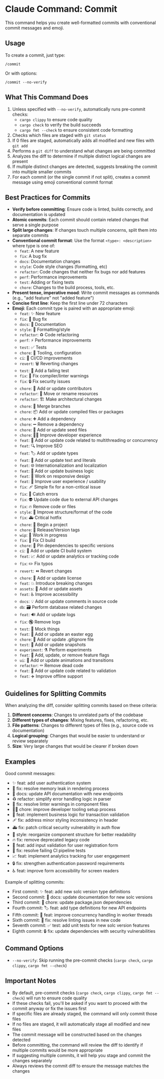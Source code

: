 # Claude Command: Commit

This command helps you create well-formatted commits with conventional commit messages and emoji.

## Usage

To create a commit, just type:
```
/commit
```

Or with options:
```
/commit --no-verify
```

## What This Command Does

1. Unless specified with `--no-verify`, automatically runs pre-commit checks:
   - `cargo clippy` to ensure code quality
   - `cargo check` to verify the build succeeds
   - `cargo fmt --check` to ensure consistent code formatting
2. Checks which files are staged with `git status`
3. If 0 files are staged, automatically adds all modified and new files with `git add`
4. Performs a `git diff` to understand what changes are being committed
5. Analyzes the diff to determine if multiple distinct logical changes are present
6. If multiple distinct changes are detected, suggests breaking the commit into multiple smaller commits
7. For each commit (or the single commit if not split), creates a commit message using emoji conventional commit format

## Best Practices for Commits

- **Verify before committing**: Ensure code is linted, builds correctly, and documentation is updated
- **Atomic commits**: Each commit should contain related changes that serve a single purpose
- **Split large changes**: If changes touch multiple concerns, split them into separate commits
- **Conventional commit format**: Use the format `<type>: <description>` where type is one of:
  - `feat`: A new feature
  - `fix`: A bug fix
  - `docs`: Documentation changes
  - `style`: Code style changes (formatting, etc)
  - `refactor`: Code changes that neither fix bugs nor add features
  - `perf`: Performance improvements
  - `test`: Adding or fixing tests
  - `chore`: Changes to the build process, tools, etc.
- **Present tense, imperative mood**: Write commit messages as commands (e.g., "add feature" not "added feature")
- **Concise first line**: Keep the first line under 72 characters
- **Emoji**: Each commit type is paired with an appropriate emoji:
  - `feat`: ✨ New feature
  - `fix`: 🐛 Bug fix
  - `docs`: 📝 Documentation
  - `style`: 💄 Formatting/style
  - `refactor`: ♻️ Code refactoring
  - `perf`: ⚡️ Performance improvements
  - `test`: ✅ Tests
  - `chore`: 🔧 Tooling, configuration
  - `ci`: 🚀 CI/CD improvements
  - `revert`: 🗑️ Reverting changes
  - `test`: 🧪 Add a failing test
  - `fix`: 🚨 Fix compiler/linter warnings
  - `fix`: 🔒️ Fix security issues
  - `chore`: 👥 Add or update contributors
  - `refactor`: 🚚 Move or rename resources
  - `refactor`: 🏗️ Make architectural changes
  - `chore`: 🔀 Merge branches
  - `chore`: 📦️ Add or update compiled files or packages
  - `chore`: ➕ Add a dependency
  - `chore`: ➖ Remove a dependency
  - `chore`: 🌱 Add or update seed files
  - `chore`: 🧑‍💻 Improve developer experience
  - `feat`: 🧵 Add or update code related to multithreading or concurrency
  - `feat`: 🔍️ Improve SEO
  - `feat`: 🏷️ Add or update types
  - `feat`: 💬 Add or update text and literals
  - `feat`: 🌐 Internationalization and localization
  - `feat`: 👔 Add or update business logic
  - `feat`: 📱 Work on responsive design
  - `feat`: 🚸 Improve user experience / usability
  - `fix`: 🩹 Simple fix for a non-critical issue
  - `fix`: 🥅 Catch errors
  - `fix`: 👽️ Update code due to external API changes
  - `fix`: 🔥 Remove code or files
  - `style`: 🎨 Improve structure/format of the code
  - `fix`: 🚑️ Critical hotfix
  - `chore`: 🎉 Begin a project
  - `chore`: 🔖 Release/Version tags
  - `wip`: 🚧 Work in progress
  - `fix`: 💚 Fix CI build
  - `chore`: 📌 Pin dependencies to specific versions
  - `ci`: 👷 Add or update CI build system
  - `feat`: 📈 Add or update analytics or tracking code
  - `fix`: ✏️ Fix typos
  - `revert`: ⏪️ Revert changes
  - `chore`: 📄 Add or update license
  - `feat`: 💥 Introduce breaking changes
  - `assets`: 🍱 Add or update assets
  - `feat`: ♿️ Improve accessibility
  - `docs`: 💡 Add or update comments in source code
  - `db`: 🗃️ Perform database related changes
  - `feat`: 🔊 Add or update logs
  - `fix`: 🔇 Remove logs
  - `test`: 🤡 Mock things
  - `feat`: 🥚 Add or update an easter egg
  - `chore`: 🙈 Add or update .gitignore file
  - `test`: 📸 Add or update snapshots
  - `experiment`: ⚗️ Perform experiments
  - `feat`: 🚩 Add, update, or remove feature flags
  - `ui`: 💫 Add or update animations and transitions
  - `refactor`: ⚰️ Remove dead code
  - `feat`: 🦺 Add or update code related to validation
  - `feat`: ✈️ Improve offline support

## Guidelines for Splitting Commits

When analyzing the diff, consider splitting commits based on these criteria:

1. **Different concerns**: Changes to unrelated parts of the codebase
2. **Different types of changes**: Mixing features, fixes, refactoring, etc.
3. **File patterns**: Changes to different types of files (e.g., source code vs documentation)
4. **Logical grouping**: Changes that would be easier to understand or review separately
5. **Size**: Very large changes that would be clearer if broken down

## Examples

Good commit messages:
- ✨ feat: add user authentication system
- 🐛 fix: resolve memory leak in rendering process
- 📝 docs: update API documentation with new endpoints
- ♻️ refactor: simplify error handling logic in parser
- 🚨 fix: resolve linter warnings in component files
- 🧑‍💻 chore: improve developer tooling setup process
- 👔 feat: implement business logic for transaction validation
- 🩹 fix: address minor styling inconsistency in header
- 🚑️ fix: patch critical security vulnerability in auth flow
- 🎨 style: reorganize component structure for better readability
- 🔥 fix: remove deprecated legacy code
- 🦺 feat: add input validation for user registration form
- 💚 fix: resolve failing CI pipeline tests
- 📈 feat: implement analytics tracking for user engagement
- 🔒️ fix: strengthen authentication password requirements
- ♿️ feat: improve form accessibility for screen readers

Example of splitting commits:
- First commit: ✨ feat: add new solc version type definitions
- Second commit: 📝 docs: update documentation for new solc versions
- Third commit: 🔧 chore: update package.json dependencies
- Fourth commit: 🏷️ feat: add type definitions for new API endpoints
- Fifth commit: 🧵 feat: improve concurrency handling in worker threads
- Sixth commit: 🚨 fix: resolve linting issues in new code
- Seventh commit: ✅ test: add unit tests for new solc version features
- Eighth commit: 🔒️ fix: update dependencies with security vulnerabilities

## Command Options

- `--no-verify`: Skip running the pre-commit checks (`cargo check`, `cargo clippy`, `cargo fmt --check`)

## Important Notes

- By default, pre-commit checks (`cargo check`, `cargo clippy`, `cargo fmt --check`) will run to ensure code quality
- If these checks fail, you'll be asked if you want to proceed with the commit anyway or fix the issues first
- If specific files are already staged, the command will only commit those files
- If no files are staged, it will automatically stage all modified and new files
- The commit message will be constructed based on the changes detected
- Before committing, the command will review the diff to identify if multiple commits would be more appropriate
- If suggesting multiple commits, it will help you stage and commit the changes separately
- Always reviews the commit diff to ensure the message matches the changes